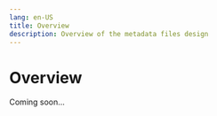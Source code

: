```yaml
---
lang: en-US
title: Overview
description: Overview of the metadata files design
---
```


# Overview

Coming soon...